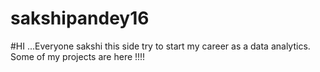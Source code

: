 # sakshipandey16
#HI ...Everyone sakshi this side try to start my career as a data analytics.
Some of my projects are here !!!!
